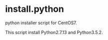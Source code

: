 # install.python
python installer script for CentOS7.

This script install Python2.7.13 and Python3.5.2.
